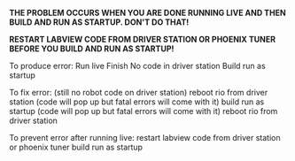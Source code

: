 **THE PROBLEM OCCURS WHEN YOU ARE DONE RUNNING LIVE AND THEN BUILD AND RUN AS STARTUP. DON'T DO THAT!**

**RESTART LABVIEW CODE FROM DRIVER STATION OR PHOENIX TUNER BEFORE YOU BUILD AND RUN AS STARTUP!**

To produce error:
Run live
Finish
No code in driver station
Build
run as startup

To fix error:
(still no robot code on driver station)
reboot rio from driver station (code will pop up but fatal errors will come with it)
build
run as startup
(code will pop up but fatal errors will come with it)
reboot rio from driver station

To prevent error after running live:
restart labview code from driver station or phoenix tuner
build
run as startup

